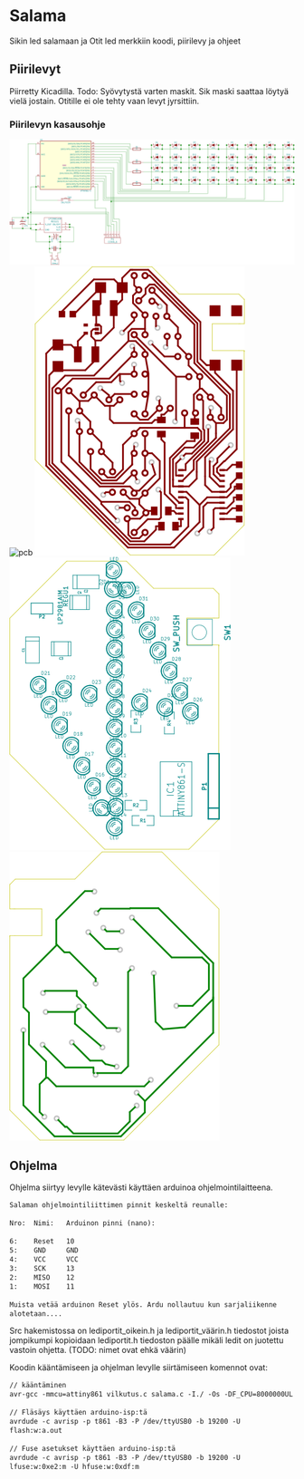 # Salama
Sikin led salamaan ja Otit led merkkiin koodi, piirilevy ja ohjeet

## Piirilevyt
Piirretty Kicadilla.
Todo: Syövytystä varten maskit. Sik maski saattaa löytyä vielä jostain. Otitille ei ole tehty vaan levyt jyrsittiin.

### Piirilevyn kasausohje
![skema](kicad/kuvat/skema.svg)
![pcb](kuvat/fcu_silk.svg)
![front copper](kicad/kuvat/fcu.svg)
![silkki](kicad/kuvat/silk.svg)
![back copper](kicad/kuvat/bcu.svg)


## Ohjelma

Ohjelma siirtyy levylle kätevästi käyttäen arduinoa ohjelmointilaitteena.

```
Salaman ohjelmointiliittimen pinnit keskeltä reunalle:

Nro:  Nimi:   Arduinon pinni (nano):

6:    Reset   10
5:    GND     GND
4:    VCC     VCC
3:    SCK     13
2:    MISO    12
1:    MOSI    11

Muista vetää arduinon Reset ylös. Ardu nollautuu kun sarjaliikenne alotetaan....
```

Src hakemistossa on lediportit_oikein.h ja lediportit_väärin.h tiedostot joista jompikumpi kopioidaan lediportit.h tiedoston päälle mikäli ledit on juotettu vastoin ohjetta. (TODO: nimet ovat ehkä väärin)

Koodin kääntämiseen ja ohjelman levylle siirtämiseen komennot ovat:
```
// kääntäminen
avr-gcc -mmcu=attiny861 vilkutus.c salama.c -I./ -Os -DF_CPU=8000000UL  

// Fläsäys käyttäen arduino-isp:tä
avrdude -c avrisp -p t861 -B3 -P /dev/ttyUSB0 -b 19200 -U flash:w:a.out

// Fuse asetukset käyttäen arduino-isp:tä
avrdude -c avrisp -p t861 -B3 -P /dev/ttyUSB0 -b 19200 -U lfuse:w:0xe2:m -U hfuse:w:0xdf:m
```
